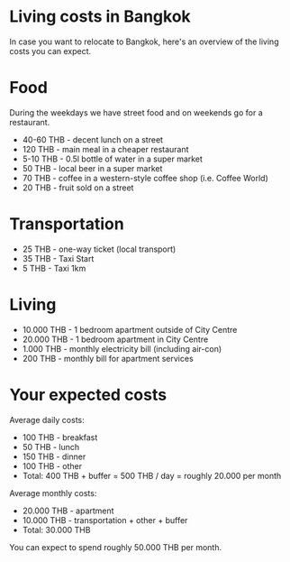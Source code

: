 # Living costs in Bangkok

In case you want to relocate to Bangkok, here's an overview of the living costs you can expect.

# Food

During the weekdays we have street food and on weekends go for a restaurant.

* 40-60 THB - decent lunch on a street
* 120 THB - main meal in a cheaper restaurant
* 5-10 THB - 0.5l bottle of water in a super market
* 50 THB - local beer in a super market
* 70 THB - coffee in a western-style coffee shop (i.e. Coffee World)
* 20 THB - fruit sold on a street

# Transportation

* 25 THB - one-way ticket (local transport)
* 35 THB - Taxi Start
* 5 THB - Taxi 1km

# Living 

* 10.000 THB - 1 bedroom apartment outside of City Centre
* 20.000 THB - 1 bedroom apartment in City Centre
* 1.000 THB - monthly electricity bill (including air-con)
* 200 THB - monthly bill for apartment services

# Your expected costs

Average daily costs:

* 100 THB - breakfast
* 50 THB - lunch
* 150 THB - dinner
* 100 THB - other
* Total: 400 THB + buffer = 500 THB / day = roughly 20.000 per month

Average monthly costs:

* 20.000 THB - apartment
* 10.000 THB - transportation + other + buffer
* Total: 30.000 THB

You can expect to spend roughly 50.000 THB per month.
